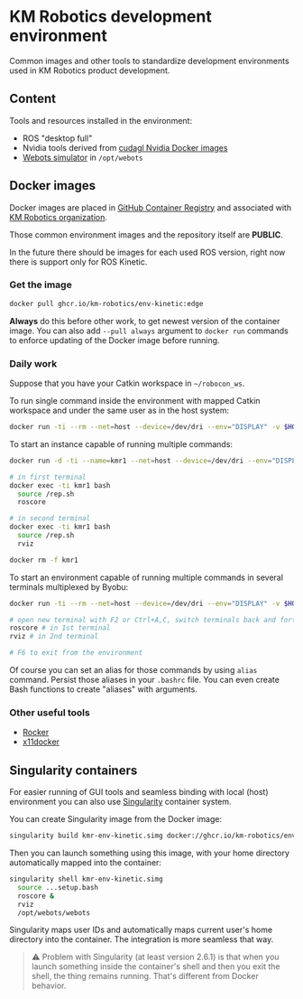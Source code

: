# KM Robotics development environment

Common images and other tools to standardize development environments used in KM Robotics product development.

## Content

Tools and resources installed in the environment:

* ROS "desktop full"
* Nvidia tools derived from [cudagl Nvidia Docker images](https://hub.docker.com/r/nvidia/cudagl)
* [Webots simulator](https://cyberbotics.com/) in `/opt/webots`

## Docker images

Docker images are placed in [GitHub Container Registry](https://github.com/orgs/km-robotics/packages) and associated with [KM Robotics organization](https://github.com/km-robotics).

Those common environment images and the repository itself are __PUBLIC__.

In the future there should be images for each used ROS version, right now there is support only for ROS Kinetic.

### Get the image

```bash
docker pull ghcr.io/km-robotics/env-kinetic:edge
```

**Always** do this before other work, to get newest version of the container image. You can also add `--pull always` argument to `docker run` commands to enforce updating of the Docker image before running.

### Daily work

Suppose that you have your Catkin workspace in `~/robocon_ws`.

To run single command inside the environment with mapped Catkin workspace and under the same user as in the host system:

```bash
docker run -ti --rm --net=host --device=/dev/dri --env="DISPLAY" -v $HOME/.Xauthority:/$HOME/.Xauthority:rw -v /etc/passwd:/etc/passwd:ro --user $UID -v $HOME/robocon_ws:$HOME/robocon_ws -e APP_WS=$HOME/robocon_ws ghcr.io/km-robotics/env-kinetic:edge CMD
```

To start an instance capable of running multiple commands:

```bash
docker run -d -ti --name=kmr1 --net=host --device=/dev/dri --env="DISPLAY" -v $HOME/.Xauthority:/$HOME/.Xauthority:rw -v /etc/passwd:/etc/passwd:ro --user $UID -v $HOME/robocon_ws:$HOME/robocon_ws -e APP_WS=$HOME/robocon_ws ghcr.io/km-robotics/env-kinetic:edge bash

# in first terminal
docker exec -ti kmr1 bash
  source /rep.sh
  roscore

# in second terminal
docker exec -ti kmr1 bash
  source /rep.sh
  rviz

docker rm -f kmr1
```

To start an environment capable of running multiple commands in several terminals multiplexed by Byobu:

```bash
docker run -ti --rm --net=host --device=/dev/dri --env="DISPLAY" -v $HOME/.Xauthority:/$HOME/.Xauthority:rw -v /etc/passwd:/etc/passwd:ro --user $UID -v $HOME/robocon_ws:$HOME/robocon_ws -e APP_WS=$HOME/robocon_ws ghcr.io/km-robotics/env-kinetic:edge byobu

# open new terminal with F2 or Ctrl+A,C, switch terminals back and forth with F3 or Ctrl+A,P and F4 or Ctrl+A,N, close terminal with Ctrl+A,K; use Esc,number instead of Fnumber in applications such as Midnight Commander
roscore # in 1st terminal
rviz # in 2nd terminal

# F6 to exit from the environment
```

Of course you can set an alias for those commands by using `alias` command. Persist those aliases in your `.bashrc` file. You can even create Bash functions to create "aliases" with arguments.

### Other useful tools

* [Rocker](https://github.com/osrf/rocker)
* [x11docker](https://github.com/mviereck/x11docker)

## Singularity containers

For easier running of GUI tools and seamless binding with local (host) environment you can also use [Singularity](https://sylabs.io/singularity/) container system.

You can create Singularity image from the Docker image:

```bash
singularity build kmr-env-kinetic.simg docker://ghcr.io/km-robotics/env-kinetic:edge
```

Then you can launch something using this image, with your home directory automatically mapped into the container:

```bash
singularity shell kmr-env-kinetic.simg
  source ...setup.bash
  roscore &
  rviz
  /opt/webots/webots
```

Singularity maps user IDs and automatically maps current user's home directory into the container. The integration is more seamless that way.

> :warning: Problem with Singularity (at least version 2.6.1) is that when you launch something inside the container's shell and then you exit the shell, the thing remains running. That's different from Docker behavior.
